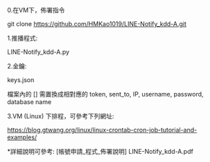 0.在VM下，佈署指令 

git clone https://github.com/HMKao1019/LINE-Notify_kdd-A.git



1.推播程式:

LINE-Notify_kdd-A.py



2.金鑰:

keys.json

檔案內的 [] 需置換成相對應的 token, sent_to, IP, username, password, database name



3.VM (Linux) 下排程，可參考下列網址:

https://blog.gtwang.org/linux/linux-crontab-cron-job-tutorial-and-examples/



*詳細說明可參考: [帳號申請_程式_佈署說明] LINE-Notify_kdd-A.pdf
